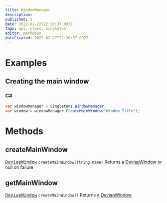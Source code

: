 ```yaml
---
title: WindowManager
description: 
published: 1
date: 2022-02-22T22:20:37.097Z
tags: api, class, singleton
editor: markdown
dateCreated: 2022-02-22T22:20:37.097Z
---
```


# Examples
## Creating the main window
### C#
```cs
var windowManager = Singletons.WindowManager;
var window = windowManager.CreateMainWindow("Window Title");
```

# Methods
## createMainWindow
[<kbd>DeviapWindow</kbd>](/api/class/DeviapWindow) `createMainWindow(string name)`
Returns a [DeviapWindow](/api/class/DeviapWindow) or null on failure
## getMainWindow
[<kbd>DeviapWindow</kbd>](/api/class/DeviapWindow) `createMainWindow()`
Returns a [DeviapWindow](/api/class/DeviapWindow)